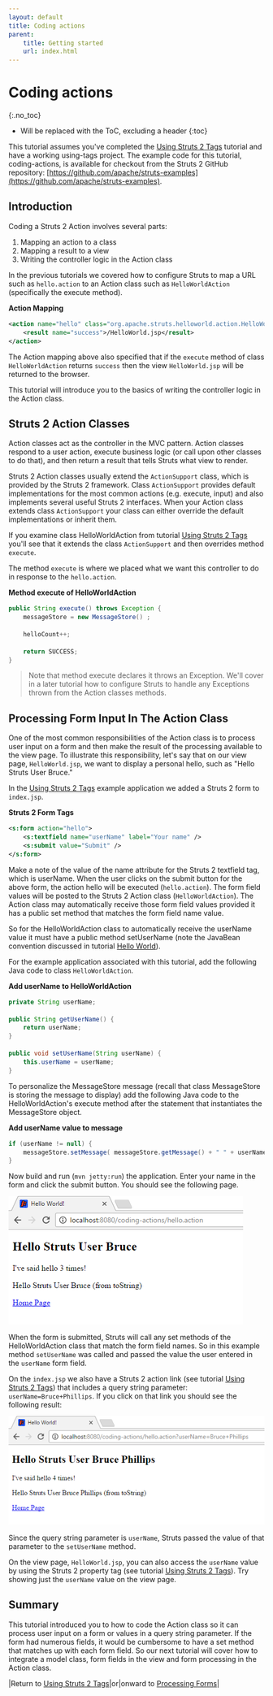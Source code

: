 ```yaml
---
layout: default
title: Coding actions
parent:
    title: Getting started
    url: index.html
---
```


# Coding actions
{:.no_toc}

* Will be replaced with the ToC, excluding a header
{:toc}

This tutorial assumes you've completed the [Using Struts 2 Tags](using-tags.html) tutorial and have a working using-tags project. The example code for this tutorial, coding-actions, is available for checkout from the Struts 2 GitHub repository: [https://github.com/apache/struts-examples](https://github.com/apache/struts-examples).

## Introduction

Coding a Struts 2 Action involves several parts:

1. Mapping an action to a class
2. Mapping a result to a view
3. Writing the controller logic in the Action class

In the previous tutorials we covered how to configure Struts to map a URL such as `hello.action` to an Action class such as `HelloWorldAction` (specifically the execute method).

**Action Mapping**

```xml
<action name="hello" class="org.apache.struts.helloworld.action.HelloWorldAction" method="execute">
    <result name="success">/HelloWorld.jsp</result>
</action>
```

The Action mapping above also specified that if the `execute` method of class `HelloWorldAction` returns `success` then the view `HelloWorld.jsp` will be returned to the browser.

This tutorial will introduce you to the basics of writing the controller logic in the Action class.

## Struts 2 Action Classes

Action classes act as the controller in the MVC pattern. Action classes respond to a user action, execute business logic (or call upon other classes to do that), and then return a result that tells Struts what view to render.

Struts 2 Action classes usually extend the `ActionSupport` class, which is provided by the Struts 2 framework. Class `ActionSupport` provides default implementations for the most common actions (e.g. execute, input) and also implements several useful Struts 2 interfaces. When your Action class extends class `ActionSupport` your class can either override the default implementations or inherit them.

If you examine class HelloWorldAction from tutorial [Using Struts 2 Tags](using-tags.html) you'll see that it extends the class `ActionSupport` and then overrides method `execute`.

The method `execute` is where we placed what we want this controller to do in response to the `hello.action`.

**Method execute of HelloWorldAction**

```java
public String execute() throws Exception {
    messageStore = new MessageStore() ;

    helloCount++;

    return SUCCESS;
}
```
> Note that method execute declares it throws an Exception. We'll cover in a later tutorial how to configure Struts to handle any Exceptions thrown from the Action classes methods.

## Processing Form Input In The Action Class

One of the most common responsibilities of the Action class is to process user input on a form and then make the result of the processing available to the view page. To illustrate this responsibility, let's say that on our view page, `HelloWorld.jsp`, we want to display a personal hello, such as "Hello Struts User Bruce."

In the [Using Struts 2 Tags](using-tags.html) example application we added a Struts 2 form to `index.jsp`.

**Struts 2 Form Tags**

```xml
<s:form action="hello">
    <s:textfield name="userName" label="Your name" />
    <s:submit value="Submit" />
</s:form>
```

Make a note of the value of the name attribute for the Struts 2 textfield tag, which is userName. When the user clicks on the submit button for the above form, the action hello will be executed (`hello.action`). The form field values will be posted to the Struts 2 Action class (`HelloWorldAction`). The Action class may automatically receive those form field values provided it has a public set method that matches the form field name value.

So for the HelloWorldAction class to automatically receive the userName value it must have a public method setUserName (note the JavaBean convention discussed in tutorial [Hello World](hello-world-using-struts2.html)).

For the example application associated with this tutorial, add the following Java code to class `HelloWorldAction`.

**Add userName to HelloWorldAction**

```java
private String userName;

public String getUserName() {
    return userName;
}

public void setUserName(String userName) {
    this.userName = userName;
}
```

To personalize the MessageStore message (recall that class MessageStore is storing the message to display) add the following Java code to the HelloWorldAction's execute method after the statement that instantiates the MessageStore object.

**Add userName value to message**

```java
if (userName != null) {
    messageStore.setMessage( messageStore.getMessage() + " " + userName);
}
```

Now build and run (`mvn jetty:run`) the application. Enter your name in the form and click the submit button. You should see the following page.

![coding_actions_form_submit_result.png](attachments/coding_actions_form_submit_result.png)

When the form is submitted, Struts will call any set methods of the HelloWorldAction class that match the form field names. So in this example method `setUserName` was called and passed the value the user entered in the `userName` form field.

On the `index.jsp` we also have a Struts 2 action link (see tutorial [Using Struts 2 Tags](using-tags.html)) that includes a query string parameter: `userName=Bruce+Phillips`. If you click on that link you should see the following result:

![coding_actions_link_with_param_result.png](attachments/coding_actions_link_with_param_result.png)

Since the query string parameter is `userName`, Struts passed the value of that parameter to the `setUserName` method.

On the view page, `HelloWorld.jsp`, you can also access the `userName` value by using the Struts 2 property tag (see tutorial [Using Struts 2 Tags](using-tags.html)). Try showing just the `userName` value on the view page.

## Summary

This tutorial introduced you to how to code the Action class so it can process user input on a form or values in a query string parameter. If the form had numerous fields, it would be cumbersome to have a set method that matches up with each form field. So our next tutorial will cover how to integrate a model class, form fields in the view and form processing in the Action class.

|Return to [Using Struts 2 Tags](using-tags.html)|or|onward to [Processing Forms](processing-forms.html)|
